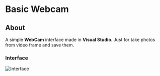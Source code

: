 # Basic Webcam

## About

A simple **WebCam** interface made in **Visual Studio**. Just for take photos from video frame and save them. 

### Interface
![Interface](https://github.com/JoaoLuizSevero/BasicWebcam/blob/master/Camera1/assets/picture1.PNG)
